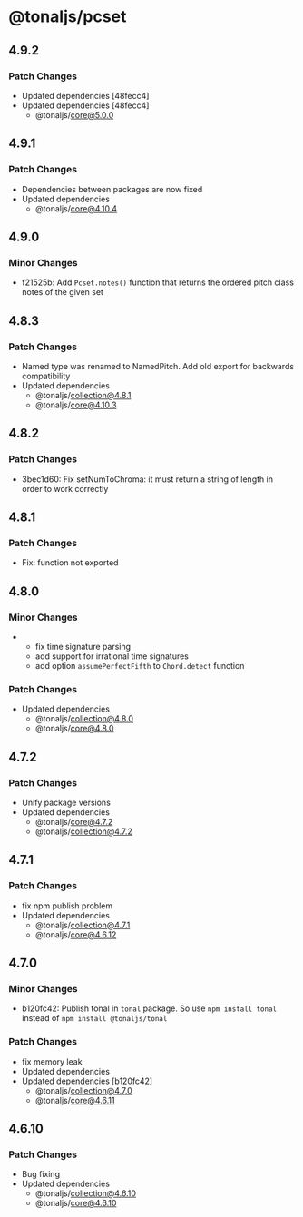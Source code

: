# @tonaljs/pcset

## 4.9.2

### Patch Changes

- Updated dependencies [48fecc4]
- Updated dependencies [48fecc4]
  - @tonaljs/core@5.0.0

## 4.9.1

### Patch Changes

- Dependencies between packages are now fixed
- Updated dependencies
  - @tonaljs/core@4.10.4

## 4.9.0

### Minor Changes

- f21525b: Add `Pcset.notes()` function that returns the ordered pitch class notes of the given set

## 4.8.3

### Patch Changes

- Named type was renamed to NamedPitch. Add old export for backwards compatibility
- Updated dependencies
  - @tonaljs/collection@4.8.1
  - @tonaljs/core@4.10.3

## 4.8.2

### Patch Changes

- 3bec1d60: Fix setNumToChroma: it must return a string of length in order to work correctly

## 4.8.1

### Patch Changes

- Fix: function not exported

## 4.8.0

### Minor Changes

- - fix time signature parsing
  - add support for irrational time signatures
  - add option `assumePerfectFifth` to `Chord.detect` function

### Patch Changes

- Updated dependencies
  - @tonaljs/collection@4.8.0
  - @tonaljs/core@4.8.0

## 4.7.2

### Patch Changes

- Unify package versions
- Updated dependencies
  - @tonaljs/core@4.7.2
  - @tonaljs/collection@4.7.2

## 4.7.1

### Patch Changes

- fix npm publish problem
- Updated dependencies
  - @tonaljs/collection@4.7.1
  - @tonaljs/core@4.6.12

## 4.7.0

### Minor Changes

- b120fc42: Publish tonal in `tonal` package. So use `npm install tonal` instead of `npm install @tonaljs/tonal`

### Patch Changes

- fix memory leak
- Updated dependencies
- Updated dependencies [b120fc42]
  - @tonaljs/collection@4.7.0
  - @tonaljs/core@4.6.11

## 4.6.10

### Patch Changes

- Bug fixing
- Updated dependencies
  - @tonaljs/collection@4.6.10
  - @tonaljs/core@4.6.10
